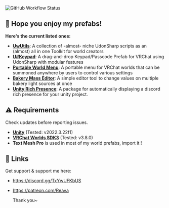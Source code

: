 
<div align=left>
  <img alt="GitHub Workflow Status" src="https://img.shields.io/github/actions/workflow/status/reava/VPM-Listings/release.yml?style=for-the-badge">
</div>

## **💜 Hope you enjoy my prefabs!**

**Here's the current listed ones:**
- **[UwUtils](https://github.com/Reava/UwUtils)**: A collection of -almost- niche UdonSharp scripts as an (almost) all in one Toolkit for world creators
- **[U#Keypad](https://github.com/Reava/U-Key)**: A drag-and-drop Keypad/Passcode Prefab for VRChat using UdonSharp with modular features 
- **[Portable World Menu](https://github.com/Reava/PortableWorldMenu)**: A portable menu for VRChat worlds that can be summoned anywhere by users to control various settings
- **[Bakery Mass Editor](https://github.com/Reava/Bakery-Mass-Editor)**: A simple editor tool to change values on multiple bakery light sources at once
- **[Unity Rich Presence](https://github.com/Reava/Unity-Rich-Presence)**: A package for automatically displaying a discord rich presence for your unity project. 

## ⚠️ **Requirements**
Check updates before reporting issues.

- **[Unity](https://docs.vrchat.com/docs/current-unity-version)** (Tested: v2022.3.22f1)
- **[VRChat Worlds SDK3](https://vrchat.com/home/download)** (Tested: v3.8.0)
- **Text Mesh Pro** is used in most of my world prefabs, import it !

## 🔗 **Links**
Get support & support me here:
- https://discord.gg/TxYwUFKbUS
- https://patreon.com/Reava

  Thank you~
